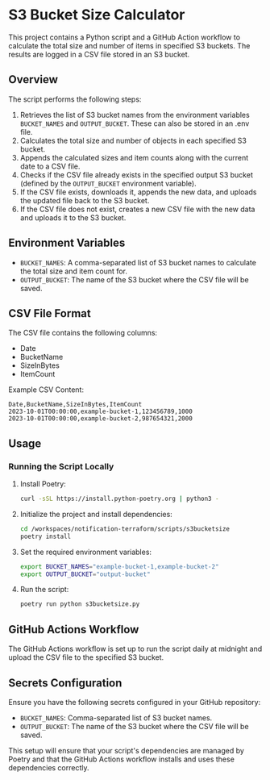 # S3 Bucket Size Calculator

This project contains a Python script and a GitHub Action workflow to calculate
the total size and number of items in specified S3 buckets. The results are
logged in a CSV file stored in an S3 bucket.

## Overview

The script performs the following steps:
1. Retrieves the list of S3 bucket names from the environment variables `BUCKET_NAMES`
   and `OUTPUT_BUCKET`. These can also be stored in an .env file.
2. Calculates the total size and number of objects in each specified S3 bucket.
3. Appends the calculated sizes and item counts along with the current date to a CSV file.
4. Checks if the CSV file already exists in the specified output S3 bucket (defined by the `OUTPUT_BUCKET` environment variable).
5. If the CSV file exists, downloads it, appends the new data, and uploads the updated file back to the S3 bucket.
6. If the CSV file does not exist, creates a new CSV file with the new data and uploads it to the S3 bucket.

## Environment Variables

- `BUCKET_NAMES`: A comma-separated list of S3 bucket names to calculate the total size and item count for.
- `OUTPUT_BUCKET`: The name of the S3 bucket where the CSV file will be saved.

## CSV File Format

The CSV file contains the following columns:

- Date
- BucketName
- SizeInBytes
- ItemCount

Example CSV Content:

```
Date,BucketName,SizeInBytes,ItemCount
2023-10-01T00:00:00,example-bucket-1,123456789,1000
2023-10-01T00:00:00,example-bucket-2,987654321,2000
```

## Usage

### Running the Script Locally

1. Install Poetry:
   ```bash
   curl -sSL https://install.python-poetry.org | python3 -
   ```

2. Initialize the project and install dependencies:
   ```bash
   cd /workspaces/notification-terraform/scripts/s3bucketsize
   poetry install
   ```

3. Set the required environment variables:
   ```bash
   export BUCKET_NAMES="example-bucket-1,example-bucket-2"
   export OUTPUT_BUCKET="output-bucket"
   ```

4. Run the script:
   ```bash
   poetry run python s3bucketsize.py
   ```

## GitHub Actions Workflow

The GitHub Actions workflow is set up to run the script daily at midnight and upload the CSV file to the specified S3 bucket.

## Secrets Configuration

Ensure you have the following secrets configured in your GitHub repository:

* `BUCKET_NAMES`: Comma-separated list of S3 bucket names.
* `OUTPUT_BUCKET`: The name of the S3 bucket where the CSV file will be saved.

This setup will ensure that your script's dependencies are managed by Poetry and that the GitHub Actions workflow installs and uses these dependencies correctly.
